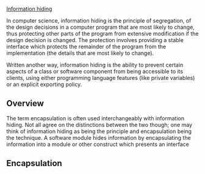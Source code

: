 [Information hiding](https://en.wikipedia.org/wiki/Information_hiding)

In computer science, information hiding is the principle of segregation, of the design decisions in a computer program that are most likely to change, thus protecting other parts of the program from extensive modification if the design decision is changed. The protection involves providing a stable interface which protects the remainder of the program from the implementation (the details that are most likely to change).

Written another way, information hiding is the ability to prevent certain aspects of a class or software component from being accessible to its clients, using either programming language features (like private variables) or an explicit exporting policy.


## Overview

The term encapsulation is often used interchangeably with information hiding. Not all agree on the distinctions between the two though; one may think of information hiding as being the principle and encapsulation being the technique. A software module hides information by encapsulating the information into a module or other construct which presents an interface

## Encapsulation
